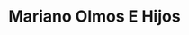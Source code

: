 ---
title: "Mariano Olmos E Hijos"
url: /bernuy-de-porreros/mariano-olmos-e-hijos/
shop: Metzgerei
---